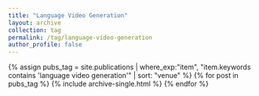 ```yaml
---
title: "Language Video Generation"
layout: archive
collection: tag
permalink: /tag/language-video-generation
author_profile: false
---
```


{% assign pubs_tag = site.publications | where_exp:"item", "item.keywords contains 'language video generation'" | sort: "venue" %}
{% for post in pubs_tag %}
  {% include archive-single.html %}
{% endfor %}